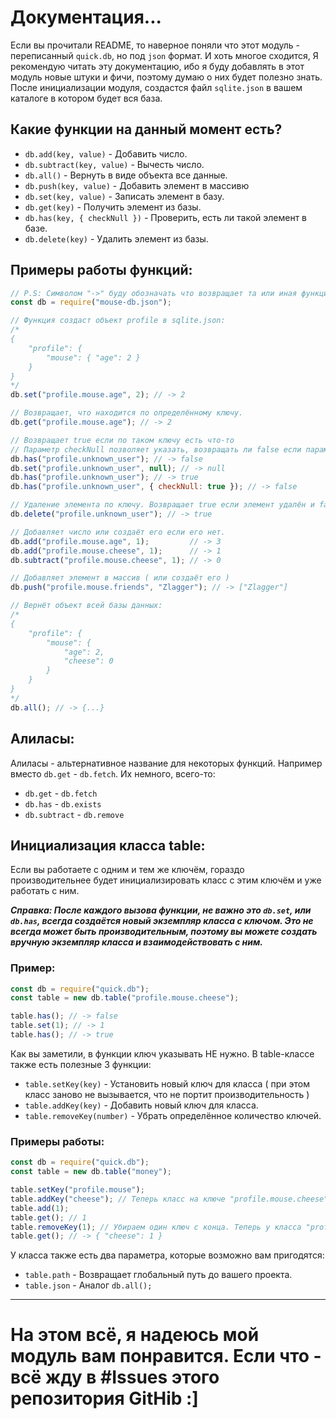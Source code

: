 # Документация...
Если вы прочитали README, то наверное поняли что этот модуль - переписанный `quick.db`, но под `json` формат.
И хоть многое сходится, Я рекомендую читать эту документацию, ибо я буду добавлять в этот модуль новые штуки и фичи, поэтому думаю о них будет полезно знать. После инициализации модуля, создастся файл `sqlite.json` в вашем каталоге в котором будет вся база.

## Какие функции на данный момент есть?
- `db.add(key, value)`         - Добавить число.
- `db.subtract(key, value)`    - Вычесть число.
- `db.all()`                   - Вернуть в виде объекта все данные.
- `db.push(key, value)`        - Добавить элемент в массивю
- `db.set(key, value)`         - Записать элемент в базу.
- `db.get(key)`                - Получить элемент из базы.
- `db.has(key, { checkNull })` - Проверить, есть ли такой элемент в базе.
- `db.delete(key)`             - Удалить элемент из базы.
## Примеры работы функций:
```js
// P.S: Символом "->" буду обозначать что возвращает та или иная функция.
const db = require("mouse-db.json");

// Функция создаст объект profile в sqlite.json:
/*
{
    "profile": {
        "mouse": { "age": 2 }
    }
}
*/
db.set("profile.mouse.age", 2); // -> 2

// Возвращает, что находится по определённому ключу.
db.get("profile.mouse.age"); // -> 2

// Возвращает true если по таком ключу есть что-то
// Параметр checkNull позволяет указать, возвращать ли false если параметр равен null
db.has("profile.unknown_user"); // -> false
db.set("profile.unknown_user", null); // -> null
db.has("profile.unknown_user"); // -> true
db.has("profile.unknown_user", { checkNull: true }); // -> false

// Удаление элемента по ключу. Возвращает true если элемент удалён и false если нет.
db.delete("profile.unknown_user"); // -> true

// Добавляет число или создаёт его если его нет.
db.add("profile.mouse.age", 1);         // -> 3
db.add("profile.mouse.cheese", 1);      // -> 1
db.subtract("profile.mouse.cheese", 1); // -> 0

// Добавляет элемент в массив ( или создаёт его )
db.push("profile.mouse.friends", "Zlagger"); // -> ["Zlagger"]

// Вернёт объект всей базы данных:
/*
{
    "profile": {
        "mouse": { 
            "age": 2,
            "cheese": 0 
        }
    }
}
*/
db.all(); // -> {...}
```
## Алиласы:
Алиласы - альтернативное название для некоторых функций. Например вместо `db.get` - `db.fetch`. Их немного, всего-то:
- `db.get` - `db.fetch`
- `db.has` - `db.exists`
- `db.subtract` - `db.remove`
## Инициализация класса table:
Если вы работаете с одним и тем же ключём, гораздо производительнее будет инициализировать класс с этим ключём и уже работать с ним.

***Справка: После каждого вызова функции, не важно это `db.set`, или `db.has`, всегда создаётся новый экземпляр класса с ключом. Это не всегда может быть производительным, поэтому вы можете создать вручную экземпляр класса и взаимодействовать с ним.***
### Пример:
```js
const db = require("quick.db");
const table = new db.table("profile.mouse.cheese");

table.has(); // -> false
table.set(1); // -> 1
table.has(); // -> true
```

Как вы заметили, в функции ключ указывать HE нужно. В table-классе также есть полезные 3 функции:
- `table.setKey(key)` - Установить новый ключ для класса ( при этом класс заново не вызывается, что не портит производительность )
- `table.addKey(key)` - Добавить новый ключ для класса.
- `table.removeKey(number)` - Убрать определённое количество ключей.
### Примеры работы:
```js 
const db = require("quick.db");
const table = new db.table("money");

table.setKey("profile.mouse");
table.addKey("cheese"); // Теперь класс на ключе "profile.mouse.cheese"
table.add(1);
table.get(); // 1
table.removeKey(1); // Убираем один ключ с конца. Теперь у класса "profile.mouse"
table.get(); // -> { "cheese": 1 }
```
У класса также есть два параметра, которые возможно вам пригодятся:
- `table.path` - Возвращает глобальный путь до вашего проекта.
- `table.json` - Аналог `db.all();`
---
# На этом всё, я надеюсь мой модуль вам понравится. Если что - всё жду в #Issues этого репозитория GitHib :]